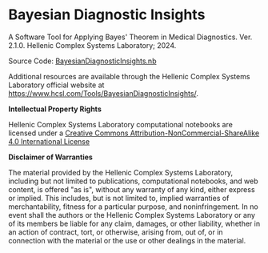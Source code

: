 # Bayesian Diagnostic Insights

A Software Tool for Applying Bayes' Theorem in Medical Diagnostics. Ver. 2.1.0. Hellenic Complex Systems Laboratory; 2024.

Source Code: [BayesianDiagnosticInsights.nb](BayesianDiagnosticInsights.nb)

Additional resources are available through the Hellenic Complex Systems Laboratory official website at https://www.hcsl.com/Tools/BayesianDiagnosticInsights/.

**Intellectual Property Rights**

Hellenic Complex Systems Laboratory computational notebooks are licensed under a [Creative Commons Attribution-NonCommercial-ShareAlike 4.0 International License](https://creativecommons.org/licenses/by-nc-sa/4.0/)

**Disclaimer of Warranties**

 The material provided by the Hellenic Complex Systems Laboratory, including but not limited to publications, computational notebooks, and web content, is offered "as is", without any warranty of any kind, either express or implied. This includes, but is not limited to, implied warranties of merchantability, fitness for a particular purpose, and noninfringement. In no event shall the authors or the Hellenic Complex Systems Laboratory or any of its members be liable for any claim, damages, or other liability, whether in an action of contract, tort, or otherwise, arising from, out of, or in connection with the material or the use or other dealings in the material.